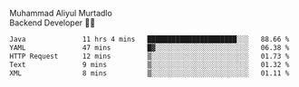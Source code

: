 Muhammad Aliyul Murtadlo
<br>
Backend Developer 👨‍💻
<br>
<!--START_SECTION:waka-->

```txt
Java              11 hrs 4 mins   ██████████████████████░░░   88.66 %
YAML              47 mins         █▓░░░░░░░░░░░░░░░░░░░░░░░   06.38 %
HTTP Request      12 mins         ▒░░░░░░░░░░░░░░░░░░░░░░░░   01.73 %
Text              9 mins          ▒░░░░░░░░░░░░░░░░░░░░░░░░   01.32 %
XML               8 mins          ▒░░░░░░░░░░░░░░░░░░░░░░░░   01.11 %
```

<!--END_SECTION:waka-->
